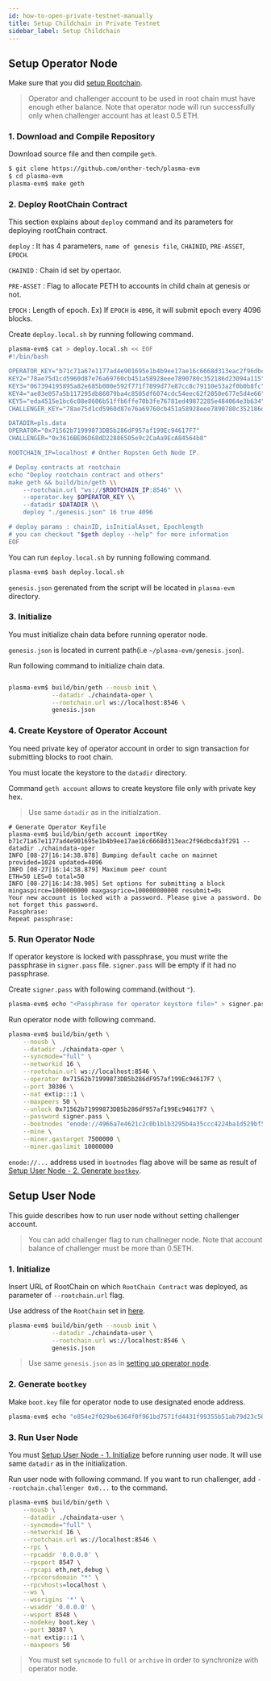 ```yaml
---
id: how-to-open-private-testnet-manually
title: Setup Childchain in Private Testnet
sidebar_label: Setup Childchain
---
```


## Setup Operator Node

Make sure that you did [setup Rootchain](how-to-open-private-testnet-rootchain#Setup-rootchain).

> Operator and challenger account to be used in root chain must have enough ether balance.
Note that operator node will run successfully only when challenger account has at least 0.5 ETH.

### 1. Download and Compile Repository

Download source file and then compile `geth`.

```bash
$ git clone https://github.com/onther-tech/plasma-evm
$ cd plasma-evm
plasma-evm$ make geth
```

### 2. Deploy RootChain Contract

This section explains about `deploy` command and its parameters for deploying rootChain contract.

`deploy` : It has 4 parameters, `name of genesis file`, `CHAINID`, `PRE-ASSET`, `EPOCH`.

`CHAINID` : Chain id set by opertaor.

`PRE-ASSET` : Flag to allocate PETH to accounts in child chain at genesis or not.

`EPOCH` : Length of epoch.
Ex) If `EPOCH` is `4096`, it will submit epoch every 4096 blocks.

Create `deploy.local.sh` by running following command.

```sh
plasma-evm$ cat > deploy.local.sh << EOF
#!/bin/bash

OPERATOR_KEY="b71c71a67e1177ad4e901695e1b4b9ee17ae16c6668d313eac2f96dbcda3f291"
KEY2="78ae75d1cd5960d87e76a69760cb451a58928eee7890780c352186d23094a115"
KEY3="067394195895a82e685b000e592f771f7899d77e87cc8c79110e53a2f0b0b8fc"
KEY4="ae03e057a5b117295db86079ba4c8505df6074cdc54eec62f2050e677e5d4e66"
KEY5="eda4515e1bc6c08e8606b51ffb6ffe70b3fe76781ed49872285e484064e3b634"
CHALLENGER_KEY="78ae75d1cd5960d87e76a69760cb451a58928eee7890780c352186d23094a114"

DATADIR=pls.data
OPERATOR="0x71562b71999873DB5b286dF957af199Ec94617F7"
CHALLENGER="0x3616BE06D68dD22886505e9c2CaAa9EcA84564b8"

ROOTCHAIN_IP=localhost # Onther Ropsten Geth Node IP.

# Deploy contracts at rootchain
echo "Deploy rootchain contract and others"
make geth && build/bin/geth \\
    --rootchain.url "ws://$ROOTCHAIN_IP:8546" \\
    --operator.key $OPERATOR_KEY \\
    --datadir $DATADIR \\
    deploy "./genesis.json" 16 true 4096

# deploy params : chainID, isInitialAsset, Epochlength
# you can checkout "$geth deploy --help" for more information
EOF
```

You can run `deploy.local.sh` by running following command.

```sh
plasma-evm$ bash deploy.local.sh
```

`genesis.json` gerenated from the script will be located in `plasma-evm` directory.

### 3. Initialize

You must initialize chain data before running operator node.

`genesis.json` is located in current path(i.e `~/plasma-evm/genesis.json`).

Run following command to initialize chain data.

```bash

plasma-evm$ build/bin/geth --nousb init \
            --datadir ./chaindata-oper \
            --rootchain.url ws://localhost:8546 \
            genesis.json
```

### 4. Create Keystore of Operator Account

You need private key of operator account in order to sign transaction for submitting blocks to root chain.

You must locate the keystore to the `datadir` directory.

Command `geth account` allows to create keystore file only with private key hex.

> Use same `datadir` as in the initialzation.

```
# Generate Operator Keyfile
plasma-evm$ build/bin/geth account importKey b71c71a67e1177ad4e901695e1b4b9ee17ae16c6668d313eac2f96dbcda3f291 --datadir ./chaindata-oper
INFO [08-27|16:14:38.878] Bumping default cache on mainnet         provided=1024 updated=4096
INFO [08-27|16:14:38.879] Maximum peer count                       ETH=50 LES=0 total=50
INFO [08-27|16:14:38.905] Set options for submitting a block       mingaspirce=1000000000 maxgasprice=100000000000 resubmit=0s
Your new account is locked with a password. Please give a password. Do not forget this password.
Passphrase:
Repeat passphrase:
```

### 5. Run Operator Node

If operator keystore is locked with passphrase, you must write the passphrase in `signer.pass` file. `signer.pass` will be empty if it had no passphrase.

Create `signer.pass` with following command.(without `"`).

```bash
plasma-evm$ echo "<Passphrase for operator keystore file>" > signer.pass
```

Run operator node with following command.

```bash
plasma-evm$ build/bin/geth \
    --nousb \
    --datadir ./chaindata-oper \
    --syncmode="full" \
    --networkid 16 \
    --rootchain.url ws://localhost:8546 \
    --operator 0x71562b71999873DB5b286dF957af199Ec94617F7 \
    --port 30306 \
    --nat extip:::1 \
    --maxpeers 50 \
    --unlock 0x71562b71999873DB5b286dF957af199Ec94617F7 \
    --password signer.pass \
    --bootnodes "enode://4966a7e4621c2c0b1b1b3295b4a35ccc4224ba1d529bf5aa2323e4650f6075bd5eb6618372b2579965819347307f1f97315ce91b09ca342d60c2e98ad88db9f3@127.0.0.1:30307" \
    --mine \
    --miner.gastarget 7500000 \
    --miner.gaslimit 10000000
```

`enode://...` address used in `bootnodes` flag above will be same as result of [Setup User Node - 2. Generate `bootkey`](how-to-open-private-testnet-manually#2-generate-bootkey).

## Setup User Node

This guide describes how to run user node without setting challenger account.

> You can add challenger flag to run challneger node. Note that account balance of challenger must be more than 0.5ETH.

### 1. Initialize

Insert URL of RootChain on which `RootChain Contract` was deployed, as parameter of `--rootchain.url` flag.

Use address of the `RootChain` set in [here](how-to-open-private-testnet-rootchain#Setup-rootchain).

```bash
plasma-evm$ build/bin/geth --nousb init \
            --datadir ./chaindata-user \
            --rootchain.url ws://localhost:8546 \
            genesis.json
```

> Use same `genesis.json` as in [setting up operator node](how-to-open-private-testnet-manually#3-Initialize).


### 2. Generate `bootkey`

Make `boot.key` file for operator node to use designated enode address.

```bash
plasma-evm$ echo "e854e2f029be6364f0f961bd7571fd4431f99355b51ab79d23c56506f5f1a7c3" > boot.key
```

### 3. Run User Node

You must [Setup User Node - 1. Initialize](how-to-open-private-testnet-manually##1-initialize) before running user node. It will use same `datadir` as in the initialization.

Run user node with following command. If you want to run challenger, add `--rootchain.challenger 0x0...` to the command.

```bash
plasma-evm$ build/bin/geth \
    --nousb \
    --datadir ./chaindata-user \
    --syncmode="full" \
    --networkid 16 \
    --rootchain.url ws://localhost:8546 \
    --rpc \
    --rpcaddr '0.0.0.0' \
    --rpcport 8547 \
    --rpcapi eth,net,debug \
    --rpccorsdomain "*" \
    --rpcvhosts=localhost \
    --ws \
    --wsorigins '*' \
    --wsaddr '0.0.0.0' \
    --wsport 8548 \
    --nodekey boot.key \
    --port 30307 \
    --nat extip:::1 \
    --maxpeers 50
```

> You must set `syncmode` to `full` or `archive` in order to synchronize with operator node.

<!-- TODO : fix link -->
<!-- ### Architecture Diagram -->

<!-- ![Architecture after setup childchain](assets/guides_private_testnet_manually.png) -->